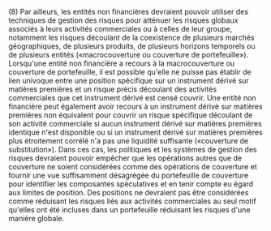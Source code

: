 (8) Par ailleurs, les entités non financières devraient pouvoir utiliser des techniques de gestion des risques pour atténuer les risques globaux associés à leurs activités commerciales ou à celles de leur groupe, notamment les risques découlant de la coexistence de plusieurs marchés géographiques, de plusieurs produits, de plusieurs horizons temporels ou de plusieurs entités («macrocouverture ou couverture de portefeuille»). Lorsqu'une entité non financière a recours à la macrocouverture ou couverture de portefeuille, il est possible qu'elle ne puisse pas établir de lien univoque entre une position spécifique sur un instrument dérivé sur matières premières et un risque précis découlant des activités commerciales que cet instrument dérivé est censé couvrir. Une entité non financière peut également avoir recours à un instrument dérivé sur matières premières non équivalent pour couvrir un risque spécifique découlant de son activité commerciale si aucun instrument dérivé sur matières premières identique n'est disponible ou si un instrument dérivé sur matières premières plus étroitement corrélé n'a pas une liquidité suffisante («couverture de substitution»). Dans ces cas, les politiques et les systèmes de gestion des risques devraient pouvoir empêcher que les opérations autres que de couverture ne soient considérées comme des opérations de couverture et fournir une vue suffisamment désagrégée du portefeuille de couverture pour identifier les composantes spéculatives et en tenir compte eu égard aux limites de position. Des positions ne devraient pas être considérées comme réduisant les risques liés aux activités commerciales au seul motif qu'elles ont été incluses dans un portefeuille réduisant les risques d'une manière globale.